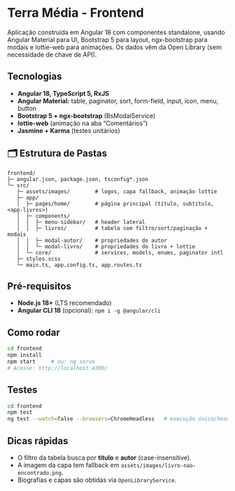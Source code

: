 # Terra Média - Frontend

Aplicação construída em Angular 18 com componentes standalone, usando Angular Material para UI, Bootstrap 5 para layout, ngx-bootstrap para modais e lottie-web para animações. Os dados vêm da Open Library (sem necessidade de chave de API).

## Tecnologias

- **Angular 18, TypeScript 5, RxJS**
- **Angular Material:** table, paginator, sort, form-field, input, icon, menu, button
- **Bootstrap 5 + ngx-bootstrap** (BsModalService)
- **lottie-web** (animação na aba “Comentários”)
- **Jasmine + Karma** (testes unitários)

## 🗂️ Estrutura de Pastas

```
frontend/
├─ angular.json, package.json, tsconfig*.json
└─ src/
   ├─ assets/images/        # logos, capa fallback, animação lottie
   ├─ app/
   │  ├─ pages/home/        # página principal (título, subtítulo, <app-livros>)
   │  ├─ components/
   │  │  ├─ menu-sidebar/   # header lateral
   │  │  ├─ livros/         # tabela com filtro/sort/paginação + modais
   │  │  ├─ modal-autor/    # propriedades do autor
   │  │  └─ modal-livro/    # propriedades do livro + lottie
   │  └─ core/              # services, models, enums, paginator intl
   ├─ styles.scss
   └─ main.ts, app.config.ts, app.routes.ts
```

## Pré-requisitos

- **Node.js 18+** (LTS recomendado)
- **Angular CLI 18** (opcional): `npm i -g @angular/cli`

## Como rodar

```bash
cd frontend
npm install
npm start     # ou: ng serve
# Acesse: http://localhost:4200/
```

## Testes

```bash
cd frontend
npm test
ng test --watch=false --browsers=ChromeHeadless   # execução única/headless (CI)
```

## Dicas rápidas

- O filtro da tabela busca por **título** e **autor** (case-insensitive).
- A imagem da capa tem fallback em `assets/images/livro-nao-encontrado.png`.
- Biografias e capas são obtidas via `OpenLibraryService`.
